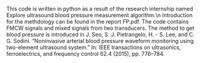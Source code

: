 This code is written in python as a result of the research internship named Explore ultrasound blood pressure measurement algorithm.\n
Introduction for the methdology can be found in the report FP.pdf.
The code contains FMCW signals and mixed signals from two transducers. The method to get blood pressure is introduced in J. Seo, S. J. Pietrangelo, H. - S. Lee, and C. G. Sodini. “Noninvasive arterial blood pressure waveform monitoring using two-element ultrasound system.” In: IEEE transactions on ultrasonics, ferroelectrics, and frequency control 62.4 (2015), pp. 776–784. 
